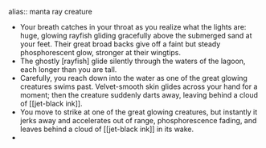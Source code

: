 alias:: manta ray creature

- Your breath catches in your throat as you realize what the lights are: huge, glowing rayfish gliding gracefully above the submerged sand at your feet. Their great broad backs give off a faint but steady phosphorescent glow, stronger at their wingtips.
- The ghostly [rayfish] glide silently through the waters of the lagoon, each longer than you are tall.
- Carefully, you reach down into the water as one of the great glowing creatures swims past. Velvet-smooth skin glides across your hand for a moment; then the creature suddenly darts away, leaving behind a cloud of [[jet-black ink]].
- You move to strike at one of the great glowing creatures, but instantly it jerks away and accelerates out of range, phosphorescence fading, and leaves behind a cloud of [[jet-black ink]] in its wake.
-